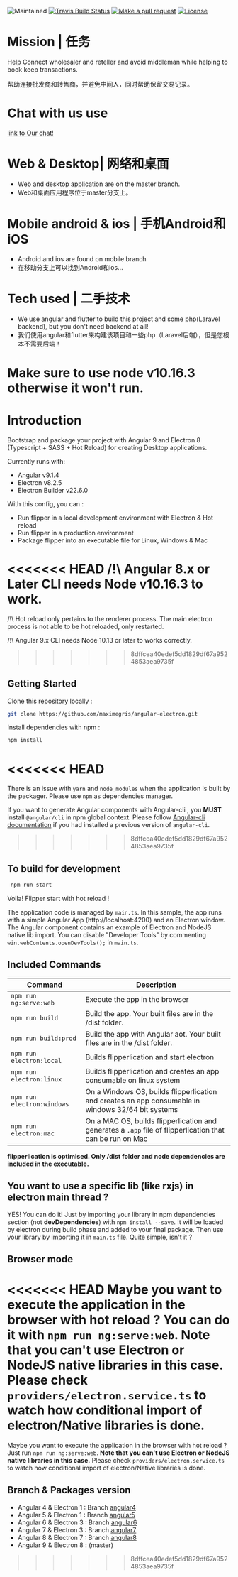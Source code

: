 
![Maintained][maintained-badge]
[![Travis Build Status][build-badge]][build]
[![Make a pull request][prs-badge]][prs]
[![License](http://img.shields.io/badge/Licence-MIT-brightgreen.svg)](LICENSE.md)

# Mission | 任务
Help Connect wholesaler and reteller and avoid middleman while helping to book keep transactions.

帮助连接批发商和转售商，并避免中间人，同时帮助保留交易记录。

# Chat with us use
[link to Our chat!](https://discord.gg/5swR6uY])

# Web & Desktop| 网络和桌面
- Web and desktop application are on the master branch.
- Web和桌面应用程序位于master分支上。
# Mobile android & ios | 手机Android和iOS
- Android and ios are found on mobile branch
- 在移动分支上可以找到Android和ios...
# Tech used | 二手技术
- We use angular and flutter to build this project and some php(Laravel backend), but you don't need backend at all!
- 我们使用angular和flutter来构建该项目和一些php（Laravel后端），但是您根本不需要后端！

# Make sure to use node v10.16.3 otherwise it won't run.

# Introduction

Bootstrap and package your project with Angular 9 and Electron 8 (Typescript + SASS + Hot Reload) for creating Desktop applications.

Currently runs with:

- Angular v9.1.4
- Electron v8.2.5
- Electron Builder v22.6.0

With this config, you can :

- Run flipper in a local development environment with Electron & Hot reload
- Run flipper in a production environment
- Package flipper into an executable file for Linux, Windows & Mac

<<<<<<< HEAD
/!\ Angular 8.x or Later CLI needs Node v10.16.3 to work.
=======
/!\ Hot reload only pertains to the renderer process. The main electron process is not able to be hot reloaded, only restarted.

/!\ Angular 9.x CLI needs Node 10.13 or later to works correctly.
>>>>>>> 8dffcea40edef5dd1829df67a9524853aea9735f

## Getting Started

Clone this repository locally :

``` bash
git clone https://github.com/maximegris/angular-electron.git
```

Install dependencies with npm :

``` bash
npm install
```

<<<<<<< HEAD
=======
There is an issue with `yarn` and `node_modules` when the application is built by the packager. Please use `npm` as dependencies manager.


If you want to generate Angular components with Angular-cli , you **MUST** install `@angular/cli` in npm global context.
Please follow [Angular-cli documentation](https://github.com/angular/angular-cli) if you had installed a previous version of `angular-cli`.
>>>>>>> 8dffcea40edef5dd1829df67a9524853aea9735f

## To build for development
``` bash
 npm run start
```
Voila! Flipper start with hot reload !

The application code is managed by `main.ts`. In this sample, the app runs with a simple Angular App (http://localhost:4200) and an Electron window.
The Angular component contains an example of Electron and NodeJS native lib import.
You can disable "Developer Tools" by commenting `win.webContents.openDevTools();` in `main.ts`.

## Included Commands

|Command|Description|
|--|--|
|`npm run ng:serve:web`| Execute the app in the browser |
|`npm run build`| Build the app. Your built files are in the /dist folder. |
|`npm run build:prod`| Build the app with Angular aot. Your built files are in the /dist folder. |
|`npm run electron:local`| Builds flipperlication and start electron
|`npm run electron:linux`| Builds flipperlication and creates an app consumable on linux system |
|`npm run electron:windows`| On a Windows OS, builds flipperlication and creates an app consumable in windows 32/64 bit systems |
|`npm run electron:mac`|  On a MAC OS, builds flipperlication and generates a `.app` file of flipperlication that can be run on Mac |

**flipperlication is optimised. Only /dist folder and node dependencies are included in the executable.**

## You want to use a specific lib (like rxjs) in electron main thread ?

YES! You can do it! Just by importing your library in npm dependencies section (not **devDependencies**) with `npm install --save`. It will be loaded by electron during build phase and added to your final package. Then use your library by importing it in `main.ts` file. Quite simple, isn't it ?

## Browser mode

<<<<<<< HEAD
Maybe you want to execute the application in the browser with hot reload ? You can do it with `npm run ng:serve:web`.
**Note that you can't use Electron or NodeJS native libraries in this case.** Please check `providers/electron.service.ts` to watch how conditional import of electron/Native libraries is done.
=======
Maybe you want to execute the application in the browser with hot reload ? Just run `npm run ng:serve:web`.
**Note that you can't use Electron or NodeJS native libraries in this case.** Please check `providers/electron.service.ts` to watch how conditional import of electron/Native libraries is done.

## Branch & Packages version

- Angular 4 & Electron 1 : Branch [angular4](https://github.com/maximegris/angular-electron/tree/angular4)
- Angular 5 & Electron 1 : Branch [angular5](https://github.com/maximegris/angular-electron/tree/angular5)
- Angular 6 & Electron 3 : Branch [angular6](https://github.com/maximegris/angular-electron/tree/angular6)
- Angular 7 & Electron 3 : Branch [angular7](https://github.com/maximegris/angular-electron/tree/angular7)
- Angular 8 & Electron 7 : Branch [angular8](https://github.com/maximegris/angular-electron/tree/angular8)
- Angular 9 & Electron 8 : (master)

[build-badge]: https://travis-ci.org/maximegris/angular-electron.svg?branch=master&style=style=flat-square
[build]: https://travis-ci.org/maximegris/angular-electron
[license-badge]: https://img.shields.io/badge/license-Apache2-blue.svg?style=style=flat-square
[license]: https://github.com/maximegris/angular-electron/blob/master/LICENSE.md
[prs-badge]: https://img.shields.io/badge/PRs-welcome-brightgreen.svg?style=flat-square
[prs]: http://makeapullrequest.com
[github-watch-badge]: https://img.shields.io/github/watchers/maximegris/angular-electron.svg?style=social
[github-watch]: https://github.com/maximegris/angular-electron/watchers
[github-star-badge]: https://img.shields.io/github/stars/maximegris/angular-electron.svg?style=social
[github-star]: https://github.com/maximegris/angular-electron/stargazers
[twitter]: https://twitter.com/intent/tweet?text=Check%20out%20angular-electron!%20https://github.com/maximegris/angular-electron%20%F0%9F%91%8D
[twitter-badge]: https://img.shields.io/twitter/url/https/github.com/maximegris/angular-electron.svg?style=social
[maintained-badge]: https://img.shields.io/badge/maintained-yes-brightgreen
>>>>>>> 8dffcea40edef5dd1829df67a9524853aea9735f
